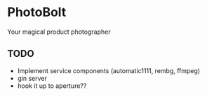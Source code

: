 # PhotoBolt
Your magical product photographer

## TODO
- Implement service components (automatic1111, rembg, ffmpeg)
- gin server
- hook it up to aperture??

